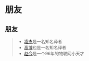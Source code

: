 朋友
===

朋友
---
> + [凌杰](http://owlman.org/)是一名知名译者
> + [高博](http://gao.bo/)也是一名知名译者
> + [赵今](http://www.zhaojin97.cn/)是一个96年的物联网小天才
